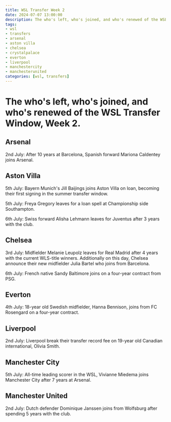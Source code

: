```yaml
---
title: WSL Transfer Week 2 
date: 2024-07-07 13:00:00
description: The who's left, who's joined, and who's renewed of the WSL Transfer Window, Week 2.
tags: 
- wsl
- transfers
- arsenal
- aston villa
- chelsea
- crystalpalace
- everton
- liverpool
- manchestercity
- manchesterunited
categories: [wsl, transfers]
---
```


# The who's left, who's joined, and who's renewed of the WSL Transfer Window, Week 2.

## Arsenal
2nd July: After 10 years at Barcelona, Spanish forward Mariona Caldentey joins Arsenal.    

## Aston Villa
5th July: Bayern Munich's Jill Baijings joins Aston Villa on loan, becoming their first signing in the summer transfer window.   
   
5th July: Freya Gregory leaves for a loan spell at Championship side Southampton.      
   
6th July: Swiss forward Alisha Lehmann leaves for Juventus after 3 years with the club.   

## Chelsea
3rd July: Midfielder Melanie Leupolz leaves for Real Madrid after 4 years with the current WLS-title winners. Additionally on this day, Chelsea announce their new midfielder Julia Bartel who joins from Barcelona.   
   
6th July: French native Sandy Baltimore joins on a four-year contract from PSG. 
     
## Everton
4th July: 18-year old Swedish midfielder, Hanna Bennison, joins from FC Rosengard on a four-year contract.

## Liverpool
2nd July: Liverpool break their transfer record fee on 19-year old Canadian international, Olivia Smith.

## Manchester City
5th July: All-time leading scorer in the WSL, Vivianne Miedema joins Manchester City after 7 years at Arsenal.

## Manchester United
2nd July: Dutch defender Dominique Janssen joins from Wolfsburg after spending 5 years with the club. 
